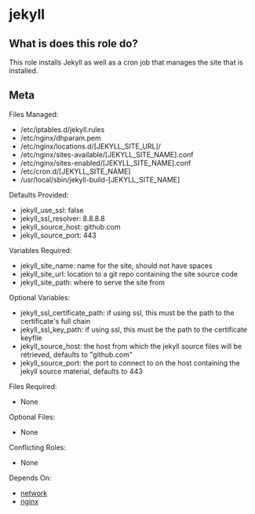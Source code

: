 jekyll
======


What is does this role do?
--------------------------

This role installs Jekyll as well as a cron job that manages the site that is installed.


Meta
----

Files Managed:
  * /etc/iptables.d/jekyll.rules
  * /etc/nginx/dhparam.pem
  * /etc/nginx/locations.d/[JEKYLL_SITE_URL]/
  * /etc/nginx/sites-available/[JEKYLL_SITE_NAME].conf
  * /etc/nginx/sites-enabled/[JEKYLL_SITE_NAME].conf
  * /etc/cron.d/[JEKYLL_SITE_NAME]
  * /usr/local/sbin/jekyll-build-[JEKYLL_SITE_NAME]

Defaults Provided:
  * jekyll_use_ssl: false
  * jekyll_ssl_resolver: 8.8.8.8
  * jekyll_source_host: github.com
  * jekyll_source_port: 443

Variables Required:
  * jekyll_site_name: name for the site, should not have spaces
  * jekyll_site_url: location to a git repo containing the site source code
  * jekyll_site_path: where to serve the site from

Optional Variables:
  * jekyll_ssl_certificate_path: if using ssl, this must be the path to the certificate's full chain
  * jekyll_ssl_key_path: if using ssl, this must be the path to the certificate keyfile
  * jekyll_source_host: the host from which the jekyll source files will be retrieved, defaults to "github.com"
  * jekyll_source_port: the port to connect to on the host containing the jekyll source material, defaults to 443

Files Required:
  * None

Optional Files:
  * None

Conflicting Roles:
  * None

Depends On:
  * [network](https://github.com/void-ansible-roles/jekyll)
  * [nginx](https://github.com/void-ansible-roles/nginx)
